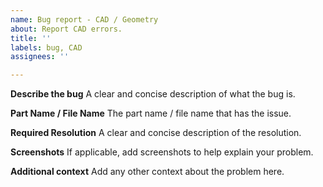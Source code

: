 ```yaml
---
name: Bug report - CAD / Geometry
about: Report CAD errors.
title: ''
labels: bug, CAD
assignees: ''

---
```


**Describe the bug**
A clear and concise description of what the bug is.

**Part Name / File Name**
The part name / file name that has the issue.

**Required Resolution**
A clear and concise description of the resolution.

**Screenshots**
If applicable, add screenshots to help explain your problem.

**Additional context**
Add any other context about the problem here.
